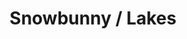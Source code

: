 ---
ee_id_thing: '4265'
site: '1'
type: '2'
inv_num: 2015-053
url: 2015-053-snowbunny-lakes
title: Snowbunny / Lakes
year: '2015'
display_year: '2015'
medium: 1920x1080 H.264/MPEG-4 Part 10 looped digital file (from 11 lossless TIF masters),
  media player, 70” flatscreen, armature, various cables
dims: 79 x 36.5 x 11 inches
pitch: ''
ps: ''
live_url: ''
related: ''
youtube: ''
related_code: ''
imgs: snowbunny-lakes-2015-053-full-still-database-JH.jpg
subheading: ''
download: ''
add_credit: ''
commission: ''
layout: things-i-made
---
